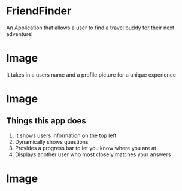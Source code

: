# FriendFinder
An Application that allows a user to find a travel buddy for their next adventure!

# Image
It takes in a users name and a profile picture for a unique experience

# Image

## Things this app does
1. It shows users information on the top left
2. Dynamically shows questions
3. Provides a progress bar to let you know where you are at
4. Displays another user who most closely matches your answers

# Image

